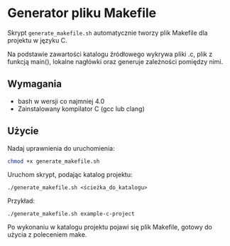 # Generator pliku Makefile

Skrypt `generate_makefile.sh` automatycznie tworzy plik Makefile dla projektu w języku C.

Na podstawie zawartości katalogu źródłowego wykrywa pliki .c, plik z funkcją main(), lokalne nagłówki oraz generuje zależności pomiędzy nimi.

## Wymagania

- bash w wersji co najmniej 4.0
- Zainstalowany kompilator C (gcc lub clang)

## Użycie

Nadaj uprawnienia do uruchomienia:

```bash
chmod +x generate_makefile.sh
```

Uruchom skrypt, podając katalog projektu:

```
./generate_makefile.sh <ścieżka_do_katalogu>
```

Przykład:

```
./generate_makefile.sh example-c-project
```

Po wykonaniu w katalogu projektu pojawi się plik Makefile, gotowy do użycia z poleceniem make.

